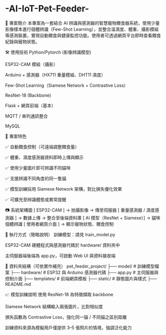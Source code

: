 # -AI-IoT-Pet-Feeder-
📌 專案簡介 本專案為一套結合 AI 辨識與感測器的智慧寵物餵食器系統，使用少量影像樣本進行個體辨識（Few-Shot Learning），並整合溫濕度、體重、攝影模組等感測裝置，實現自動餵食與健康監控功能。使用者可透過網頁平台即時查看餵食紀錄與寵物狀態。

🛠 使用技術
Python/Pytorch (影像辨識模型)

ESP32-CAM 模組（攝影）

Arduino + 感測器（HX711 重量模組、DHT11 濕度）

Few-Shot Learning（Siamese Network + Contrastive Loss）

ResNet-18 (Backbone)

Flask + 網頁前端（基本）

MQTT / 串列通訊整合

MySQL

🎯 專案特色

✅ 自動餵食控制（可遠端調整餵食量）

✅ 體重、濕度感測器資料即時上傳與顯示

✅ 使用少量圖片即可辨識不同貓咪

✅ 支援辨識不同角度的同一隻貓

✅ 模型訓練採用 Siamese Network 架構，對比損失優化效果

✅ 可擴充至辨識體態或異常提醒

📷 系統架構圖
[ ESP32-CAM ] → 拍攝影像 → 傳至伺服器
[ 重量感測器 / 濕度感測器 ] → 數據上傳 → 整合至後端資料庫
[ AI 模型（ResNet + Siamese）] → 貓咪個體辨識
[ 使用者網頁介面 ] → 顯示寵物狀態、餵食控制

🚀 執行方式（簡略說明）
訓練模型：請見 train_model.py

ESP32-CAM 硬體程式與感測器代碼於 hardware/ 資料夾中

主伺服器端後端為 app.py，可啟動 Web UI 與資料接收端

📁 資料夾結構（可依實作補充）
pet_feeder_project/
├── model/                 # 訓練模型檔案
├── hardware/              # ESP32 與 Arduino 感測器代碼
├── app.py                 # 主伺服器與控制介面
├── templates/             # 前端網頁模板
├── static/                # 靜態圖片與樣式
├── README.md

📈 模型訓練說明
使用 ResNet-18 為特徵擷取 backbone

Siamese Network 結構輸入兩張圖片，比對相似度

損失函數為 Contrastive Loss，強化同一貓 / 不同貓之區別距離

訓練資料來源為模擬用戶僅提供 3–5 張照片的情境，強調泛化能力
